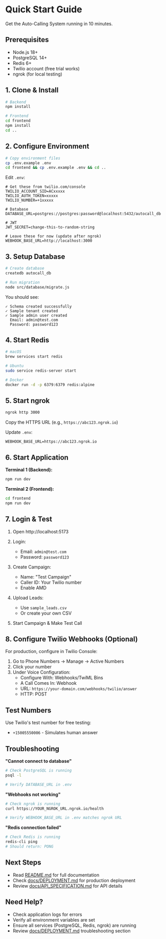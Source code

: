 # Quick Start Guide

Get the Auto-Calling System running in 10 minutes.

## Prerequisites

- Node.js 18+
- PostgreSQL 14+
- Redis 6+
- Twilio account (free trial works)
- ngrok (for local testing)

## 1. Clone & Install

```bash
# Backend
npm install

# Frontend
cd frontend
npm install
cd ..
```

## 2. Configure Environment

```bash
# Copy environment files
cp .env.example .env
cd frontend && cp .env.example .env && cd ..
```

Edit `.env`:
```env
# Get these from twilio.com/console
TWILIO_ACCOUNT_SID=ACxxxxx
TWILIO_AUTH_TOKEN=xxxxx
TWILIO_NUMBER=+1xxxxx

# Database
DATABASE_URL=postgres://postgres:password@localhost:5432/autocall_db

# JWT
JWT_SECRET=change-this-to-random-string

# Leave these for now (update after ngrok)
WEBHOOK_BASE_URL=http://localhost:3000
```

## 3. Setup Database

```bash
# Create database
createdb autocall_db

# Run migration
node src/database/migrate.js
```

You should see:
```
✓ Schema created successfully
✓ Sample tenant created
✓ Sample admin user created
  Email: admin@test.com
  Password: password123
```

## 4. Start Redis

```bash
# macOS
brew services start redis

# Ubuntu
sudo service redis-server start

# Docker
docker run -d -p 6379:6379 redis:alpine
```

## 5. Start ngrok

```bash
ngrok http 3000
```

Copy the HTTPS URL (e.g., `https://abc123.ngrok.io`)

Update `.env`:
```env
WEBHOOK_BASE_URL=https://abc123.ngrok.io
```

## 6. Start Application

**Terminal 1 (Backend):**
```bash
npm run dev
```

**Terminal 2 (Frontend):**
```bash
cd frontend
npm run dev
```

## 7. Login & Test

1. Open http://localhost:5173
2. Login:
   - Email: `admin@test.com`
   - Password: `password123`

3. Create Campaign:
   - Name: "Test Campaign"
   - Caller ID: Your Twilio number
   - Enable AMD

4. Upload Leads:
   - Use `sample_leads.csv`
   - Or create your own CSV

5. Start Campaign & Make Test Call

## 8. Configure Twilio Webhooks (Optional)

For production, configure in Twilio Console:

1. Go to Phone Numbers → Manage → Active Numbers
2. Click your number
3. Under Voice Configuration:
   - Configure With: Webhooks/TwiML Bins
   - A Call Comes In: Webhook
   - URL: `https://your-domain.com/webhooks/twilio/answer`
   - HTTP: POST

## Test Numbers

Use Twilio's test number for free testing:
- `+15005550006` - Simulates human answer

## Troubleshooting

**"Cannot connect to database"**
```bash
# Check PostgreSQL is running
psql -l

# Verify DATABASE_URL in .env
```

**"Webhooks not working"**
```bash
# Check ngrok is running
curl https://YOUR_NGROK_URL.ngrok.io/health

# Verify WEBHOOK_BASE_URL in .env matches ngrok URL
```

**"Redis connection failed"**
```bash
# Check Redis is running
redis-cli ping
# Should return: PONG
```

## Next Steps

- Read [README.md](README.md) for full documentation
- Check [docs/DEPLOYMENT.md](docs/DEPLOYMENT.md) for production deployment
- Review [docs/API_SPECIFICATION.md](docs/API_SPECIFICATION.md) for API details

## Need Help?

- Check application logs for errors
- Verify all environment variables are set
- Ensure all services (PostgreSQL, Redis, ngrok) are running
- Review [docs/DEPLOYMENT.md](docs/DEPLOYMENT.md) troubleshooting section
